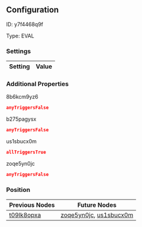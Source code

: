 # <nil>
## Configuration
ID:  y7f4468q9f

Type: EVAL 


### Settings
| Setting | Value  |
| :------------------------ | ---------------------------------------- |
 




### Additional Properties
8b6kcm9yz6
 ```json 
anyTriggersFalse
```


b275pagysx
 ```json 
anyTriggersFalse
```


us1sbucx0m
 ```json 
allTriggersTrue
```


zoqe5yn0jc
 ```json 
anyTriggersFalse
```




### Position
| Previous Nodes | Future Nodes |
| :------------- | ------------ |
| [t09lk8opxa](./t09lk8opxa.md) | [zoqe5yn0jc](./zoqe5yn0jc.md), [us1sbucx0m](./us1sbucx0m.md) |
